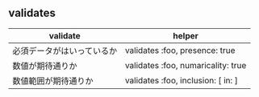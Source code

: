 ## validates

| validate                   | helper                             |
| -------------------------- | ---------------------------------- |
| 必須データがはいっているか | validates :foo, presence: true     |
| 数値が期待通りか           | validates :foo, numaricality: true |
| 数値範囲が期待通りか       | validates :foo, inclusion: [ in: ]                                   |
